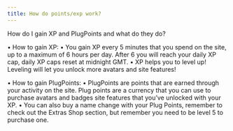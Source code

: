 ```yaml
---
title: How do points/exp work?
---
```

How do I gain XP and PlugPoints and what do they do?

• How to gain XP:
• You gain XP every 5 minutes that you spend on the site, up to a maximum of 6 hours per day. After 6 you will reach your daily XP cap, daily XP caps reset at midnight GMT.
• XP helps you to level up! Leveling will let you unlock more avatars and site features!
 

• How to gain PlugPoints:
• PlugPoints are points that are earned through your activity on the site. Plug points are a currency that you can use to purchase avatars and badges site features that you’ve unlocked with your XP.
• You can also buy a name change with your Plug Points, remember to check out the Extras Shop section, but remember you need to be level 5 to purchase one.
